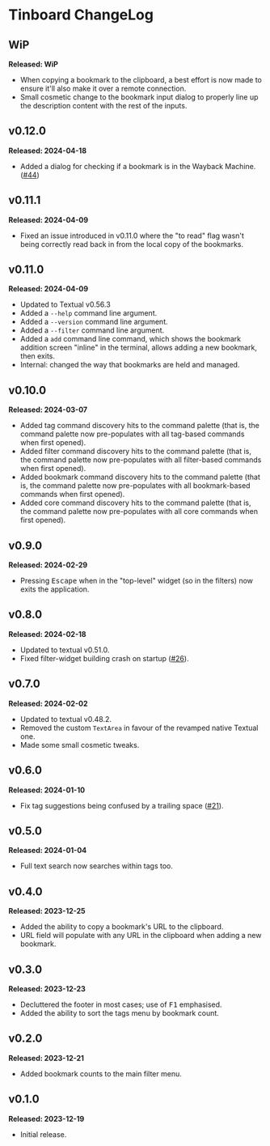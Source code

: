 # Tinboard ChangeLog

## WiP

**Released: WiP**

- When copying a bookmark to the clipboard, a best effort is now made to
  ensure it'll also make it over a remote connection.
- Small cosmetic change to the bookmark input dialog to properly line up the
  description content with the rest of the inputs.

## v0.12.0

**Released: 2024-04-18**

- Added a dialog for checking if a bookmark is in the Wayback Machine.
  ([#44](https://github.com/davep/tinboard/pull/44))

## v0.11.1

**Released: 2024-04-09**

- Fixed an issue introduced in v0.11.0 where the "to read" flag wasn't being
  correctly read back in from the local copy of the bookmarks.

## v0.11.0

**Released: 2024-04-09**

- Updated to Textual v0.56.3
- Added a `--help` command line argument.
- Added a `--version` command line argument.
- Added a `--filter` command line argument.
- Added a `add` command line command, which shows the bookmark addition
  screen "inline" in the terminal, allows adding a new bookmark, then exits.
- Internal: changed the way that bookmarks are held and managed.

## v0.10.0

**Released: 2024-03-07**

- Added tag command discovery hits to the command palette (that is, the
  command palette now pre-populates with all tag-based commands when first
  opened).
- Added filter command discovery hits to the command palette (that is, the
  command palette now pre-populates with all filter-based commands when
  first opened).
- Added bookmark command discovery hits to the command palette (that is, the
  command palette now pre-populates with all bookmark-based commands when
  first opened).
- Added core command discovery hits to the command palette (that is, the
  command palette now pre-populates with all core commands when first
  opened).

## v0.9.0

**Released: 2024-02-29**

- Pressing <kbd>Escape</kbd> when in the "top-level" widget (so in the
  filters) now exits the application.

## v0.8.0

**Released: 2024-02-18**

- Updated to textual v0.51.0.
- Fixed filter-widget building crash on startup
  ([#26](https://github.com/davep/tinboard/issues/26)).

## v0.7.0

**Released: 2024-02-02**

- Updated to textual v0.48.2.
- Removed the custom `TextArea` in favour of the revamped native Textual
  one.
- Made some small cosmetic tweaks.

## v0.6.0

**Released: 2024-01-10**

- Fix tag suggestions being confused by a trailing space
  ([#21](https://github.com/davep/tinboard/issues/21)).

## v0.5.0

**Released: 2024-01-04**

- Full text search now searches within tags too.

## v0.4.0

**Released: 2023-12-25**

- Added the ability to copy a bookmark's URL to the clipboard.
- URL field will populate with any URL in the clipboard when adding a new
  bookmark.

## v0.3.0

**Released: 2023-12-23**

- Decluttered the footer in most cases; use of <kbd>F1</kbd> emphasised.
- Added the ability to sort the tags menu by bookmark count.

## v0.2.0

**Released: 2023-12-21**

- Added bookmark counts to the main filter menu.

## v0.1.0

**Released: 2023-12-19**

- Initial release.

[//]: # (ChangeLog.md ends here)
